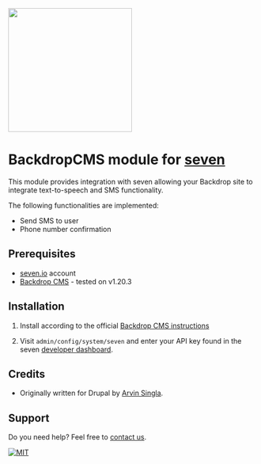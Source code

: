 <img src="https://www.seven.io/wp-content/uploads/Logo.svg" width="250" />


# BackdropCMS module for [seven](https://www.seven.io)

This module provides integration with seven allowing your Backdrop site to integrate
text-to-speech and SMS functionality.

The following functionalities are implemented:

- Send SMS to user
- Phone number confirmation

## Prerequisites
- [seven.io](https://www.seven.io) account
- [Backdrop CMS](https://backdropcms.org/) - tested on v1.20.3

## Installation

1. Install according to the official [Backdrop CMS instructions](https://backdropcms.org/guide/modules)

2. Visit `admin/config/system/seven` and enter your API key found in the
   seven [developer dashboard](https://app.seven.io/developer).

## Credits

- Originally written for Drupal by [Arvin Singla](mailto:arvin.singla@gmail.com).

## Support
Do you need help? Feel free to [contact us](https://www.seven.io/en/company/contact/).

[![MIT](https://img.shields.io/badge/License-MIT-teal.svg)](LICENSE)
